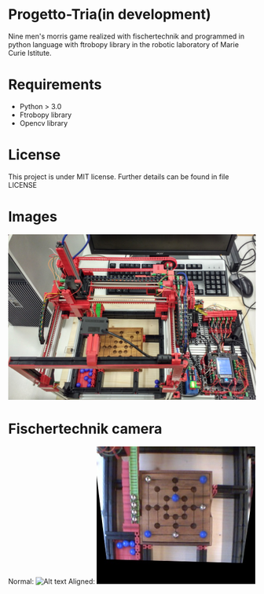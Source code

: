 # Progetto-Tria(in development)
Nine men's morris game realized with fischertechnik and programmed in python language with ftrobopy library in the robotic laboratory of Marie Curie Istitute.

# Requirements
  * Python > 3.0
  * Ftrobopy library
  * Opencv library

# License
This project is under MIT license. Further details can be found in file LICENSE
# Images
![Alt text](https://github.com/piedor/Progetto-Tria/blob/master/img/Frontal_Tria.jpg)
# Fischertechnik camera
Normal:
![Alt text](https://github.com/piedor/Progetto-Tria/blob/master/img/TXTCamImg.jpg)
Aligned:
![Alt text](https://github.com/piedor/Progetto-Tria/blob/master/img/aligned.jpg)
